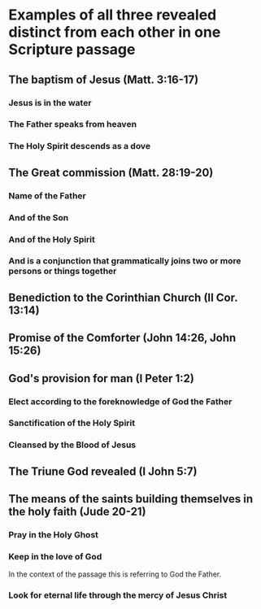 # Examples of all three revealed distinct from each other in one Scripture passage

## The baptism of Jesus (Matt. 3:16-17)

### Jesus is in the water

### The Father speaks from heaven

### The Holy Spirit descends as a dove

## The Great commission (Matt. 28:19-20)

### Name of the Father

### And of the Son

### And of the Holy Spirit

### And is a conjunction that grammatically joins two or more persons or things together

## Benediction to the Corinthian Church (II Cor. 13:14)

## Promise of the Comforter (John 14:26, John 15:26)

## God's provision for man (I Peter 1:2)

### Elect according to the foreknowledge of God the Father

### Sanctification of the Holy Spirit

### Cleansed by the Blood of Jesus

## The Triune God revealed (I John 5:7)

## The means of the saints building themselves in the holy faith (Jude 20-21)

### Pray in the Holy Ghost

### Keep in the love of God 

In the context of the passage this is referring to God the Father.

### Look for eternal life through the mercy of Jesus Christ